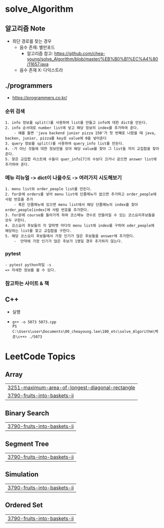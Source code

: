 # solve_Algorithm

## 알고리즘 Note
- 최단 경로를 찾는 경우
  - 음수 존재: 벨만포드
    - 알고리즘 참고: https://github.com/chea-young/solve_Algorithm/blob/master/%EB%B0%B1%EC%A4%80/11657.java 
  - 음수 존재 X: 다익스트라

## ./programmers

- https://programmers.co.kr/

### 순위 검색

    1. info 정보를 split()를 사용하여 list를 만들고 info에 대한 dict을 만든다.
    2. info 순서대로 number list에 넣고 해당 정보의 index를 추가하여 준다.
        - 예를 들면 'java backend junior pizza 150'가 첫 번쨰로 나왔을 때 java, backen, junior, pizza를 key로 value에 0을 넣어준다
    3. query 정보를 split()를 사용하여 query_info list를 만든다.
    4. -가 아닌 것들에 대한 정보만을 모아 해당 value를 찾아 그 list들 끼리 교집합을 찾아준다.
    5. 찾은 교집합 리스트에 수들이 quer_info[7]의 수보다 크거나 같으면 answer list에 추가하여 준다.

### 메뉴 리뉴얼 -> dict이 나을수도 -> 여러가지 시도해보기

    1. menu list와 order_people list를 만든다.
    2. for문에 orders를 넣어 menu list에 단품메뉴가 없으면 추가하고 order_people에 사람 번호를 추가
        - 혹은 단품메뉴에 있으면 menu list에서 해당 단품메뉴의 index를 찾아 order_people[index]에 사람 번호를 추가한다.
    3. for문에 course를 돌아가게 하여 코스메뉴 갯수로 만들어질 수 있는 코스요리후보들을 모두 구한다.
    4. 코스요리 후보들의 각 알파벳 마다의 menu list에 index를 구하여 oder_people에 해당하는 list를 찾고 교집합을 구한다.
    5. 해당 코스요리 후보들에서 가장 인기가 많은 후보들을 answer에 추가한다.
        -  만약에 가장 인기가 많은 후보가 1명일 경우 추가하지 않는다.

### pytest

    - pytest python파일 -s
    => 자세한 정보를 볼 수 있다.

### 참고하는 사이트 & 책


## C++

- 실행
- ```
  g++ -o 5073 5073.cpp
  PS C:\Users\user\Documents\00_cheayoung.lee\100_etc\solve_Algorithm\백준\c++> ./5073
  ```

<!---LeetCode Topics Start-->
# LeetCode Topics
## Array
|  |
| ------- |
| [3251-maximum-area-of-longest-diagonal-rectangle](https://github.com/chea-young/solve-algorithm/tree/master/3251-maximum-area-of-longest-diagonal-rectangle) |
| [3790-fruits-into-baskets-ii](https://github.com/chea-young/solve-algorithm/tree/master/3790-fruits-into-baskets-ii) |
## Binary Search
|  |
| ------- |
| [3790-fruits-into-baskets-ii](https://github.com/chea-young/solve-algorithm/tree/master/3790-fruits-into-baskets-ii) |
## Segment Tree
|  |
| ------- |
| [3790-fruits-into-baskets-ii](https://github.com/chea-young/solve-algorithm/tree/master/3790-fruits-into-baskets-ii) |
## Simulation
|  |
| ------- |
| [3790-fruits-into-baskets-ii](https://github.com/chea-young/solve-algorithm/tree/master/3790-fruits-into-baskets-ii) |
## Ordered Set
|  |
| ------- |
| [3790-fruits-into-baskets-ii](https://github.com/chea-young/solve-algorithm/tree/master/3790-fruits-into-baskets-ii) |
<!---LeetCode Topics End-->
